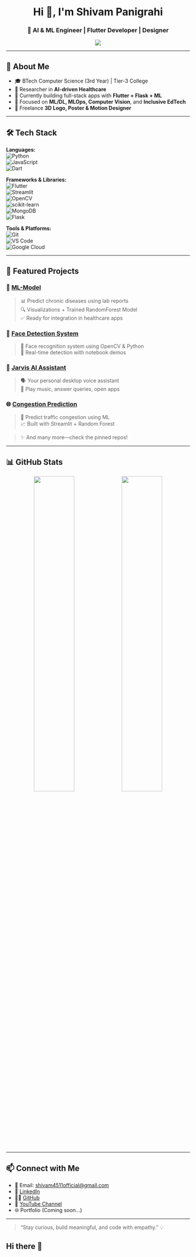<h1 align="center">Hi 👋, I'm Shivam Panigrahi</h1>
<h3 align="center">🚀 AI & ML Engineer | Flutter Developer | Designer</h3>

<p align="center">
  <img src="https://readme-typing-svg.demolab.com/?lines=Passionate+ML+Engineer;Flutter+App+Developer;Healthcare+AI+Projects;Design+and+Innovation+Enthusiast&center=true&width=500&height=40" />
</p>

---

## 🧠 About Me

- 🎓 BTech Computer Science (3rd Year) | Tier-3 College  
- 🔬 Researcher in **AI-driven Healthcare**  
- 📱 Currently building full-stack apps with **Flutter + Flask + ML**  
- 🎯 Focused on **ML/DL, MLOps, Computer Vision**, and **Inclusive EdTech**  
- 🎨 Freelance **3D Logo, Poster & Motion Designer**

---

## 🛠️ Tech Stack

**Languages:**  
![Python](https://img.shields.io/badge/Python-3776AB?style=flat&logo=python&logoColor=white)  
![JavaScript](https://img.shields.io/badge/JavaScript-F7DF1E?style=flat&logo=javascript&logoColor=black)  
![Dart](https://img.shields.io/badge/Dart-0175C2?style=flat&logo=dart&logoColor=white)

**Frameworks & Libraries:**  
![Flutter](https://img.shields.io/badge/Flutter-02569B?style=flat&logo=flutter&logoColor=white)  
![Streamlit](https://img.shields.io/badge/Streamlit-FF4B4B?style=flat&logo=streamlit&logoColor=white)  
![OpenCV](https://img.shields.io/badge/OpenCV-5C3EE8?style=flat&logo=opencv&logoColor=white)  
![scikit-learn](https://img.shields.io/badge/scikit--learn-F7931E?style=flat&logo=scikit-learn&logoColor=white)  
![MongoDB](https://img.shields.io/badge/MongoDB-47A248?style=flat&logo=mongodb&logoColor=white)  
![Flask](https://img.shields.io/badge/Flask-000000?style=flat&logo=flask)

**Tools & Platforms:**  
![Git](https://img.shields.io/badge/Git-F05032?style=flat&logo=git&logoColor=white)  
![VS Code](https://img.shields.io/badge/VS%20Code-007ACC?style=flat&logo=visual-studio-code)  
![Google Cloud](https://img.shields.io/badge/Google%20Cloud-4285F4?style=flat&logo=google-cloud&logoColor=white)

---

## 🚀 Featured Projects

### 🔬 [ML-Model](https://github.com/Shivam4511/ML-Model)
> 📊 Predict chronic diseases using lab reports  
> 🔍 Visualizations + Trained RandomForest Model  
> ✅ Ready for integration in healthcare apps

### 🧠 [Face Detection System](https://github.com/Shivam4511/Face-Detection-System)
> 👤 Face recognition system using OpenCV & Python  
> 🔐 Real-time detection with notebook demos

### 🤖 [Jarvis AI Assistant](https://github.com/Shivam4511/Jarvis)
> 🗣️ Your personal desktop voice assistant  
> 🎵 Play music, answer queries, open apps

### 🌐 [Congestion Prediction](https://github.com/Shivam4511/congestion_prediction)
> 🚦 Predict traffic congestion using ML  
> 📈 Built with Streamlit + Random Forest

> ✨ And many more—check the pinned repos!

---

## 📊 GitHub Stats

<p align="center">
  <img src="https://github-readme-stats.vercel.app/api?username=Shivam4511&show_icons=true&theme=radical" width="47%"/>
  <img src="https://github-readme-stats.vercel.app/api/top-langs/?username=Shivam4511&layout=compact&theme=radical" width="47%"/>
</p>

---

## 📫 Connect with Me

- 📧 Email: shivam4511official@gmail.com  
- 💼 [LinkedIn](https://linkedin.com/in/shivam4511)  
- 🧑‍💻 [GitHub](https://github.com/Shivam4511)  
- 🎥 [YouTube Channel](https://youtube.com/@shivam4511)  
- 🌐 Portfolio (Coming soon…)

---

> “Stay curious, build meaningful, and code with empathy.” 💡
## Hi there 👋

<!--
**Shivam4511/Shivam4511** is a ✨ _special_ ✨ repository because its `README.md` (this file) appears on your GitHub profile.

Here are some ideas to get you started:

- 🔭 I’m currently working on ...
- 🌱 I’m currently learning ...
- 👯 I’m looking to collaborate on ...
- 🤔 I’m looking for help with ...
- 💬 Ask me about ...
- 📫 How to reach me: ...
- 😄 Pronouns: ...
- ⚡ Fun fact: ...
-->

